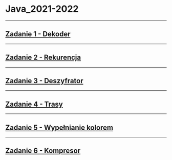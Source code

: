 # Java_2021-2022

---

## [Zadanie 1 - Dekoder](Zadanie%2001/)

---

## [Zadanie 2 - Rekurencja](Zadanie%2002/)

---

## [Zadanie 3 - Deszyfrator](Zadanie%2003/)

---

## [Zadanie 4 - Trasy](Zadanie%2004/)

---

## [Zadanie 5 - Wypełnianie kolorem](Zadanie%2005/)

---

## [Zadanie 6 - Kompresor](Zadanie%2006/)
